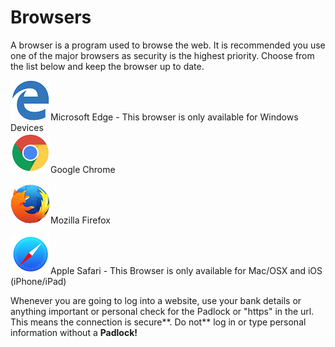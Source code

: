 # **Browsers**

A browser is a program used to browse the web. It is recommended you use one of the major browsers as security is the highest priority. Choose from the list below and keep the browser up to date.

![](/assets/edgei.png)Microsoft Edge - This browser is only available for Windows Devices  
![](/assets/chromei.png)Google Chrome

![](/assets/firefoxi.png)Mozilla Firefox

![](/assets/safarii.png)Apple Safari - This Browser is only available for Mac/OSX and iOS \(iPhone/iPad\)

Whenever you are going to log into a website, use your bank details or anything important or personal check for the Padlock or "https" in the url. This means the connection is secure**. Do not** log in or type personal information without a **Padlock!**

### 

### 



